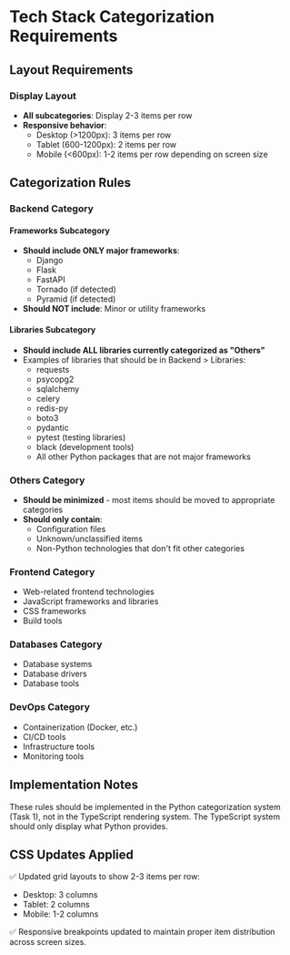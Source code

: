 # Tech Stack Categorization Requirements

## Layout Requirements

### Display Layout
- **All subcategories**: Display 2-3 items per row
- **Responsive behavior**:
  - Desktop (>1200px): 3 items per row
  - Tablet (600-1200px): 2 items per row  
  - Mobile (<600px): 1-2 items per row depending on screen size

## Categorization Rules

### Backend Category

#### Frameworks Subcategory
- **Should include ONLY major frameworks**:
  - Django
  - Flask
  - FastAPI
  - Tornado (if detected)
  - Pyramid (if detected)
- **Should NOT include**: Minor or utility frameworks

#### Libraries Subcategory
- **Should include ALL libraries currently categorized as "Others"**
- Examples of libraries that should be in Backend > Libraries:
  - requests
  - psycopg2
  - sqlalchemy
  - celery
  - redis-py
  - boto3
  - pydantic
  - pytest (testing libraries)
  - black (development tools)
  - All other Python packages that are not major frameworks

### Others Category
- **Should be minimized** - most items should be moved to appropriate categories
- **Should only contain**:
  - Configuration files
  - Unknown/unclassified items
  - Non-Python technologies that don't fit other categories

### Frontend Category
- Web-related frontend technologies
- JavaScript frameworks and libraries
- CSS frameworks
- Build tools

### Databases Category
- Database systems
- Database drivers
- Database tools

### DevOps Category
- Containerization (Docker, etc.)
- CI/CD tools
- Infrastructure tools
- Monitoring tools

## Implementation Notes

These rules should be implemented in the Python categorization system (Task 1), not in the TypeScript rendering system. The TypeScript system should only display what Python provides.

## CSS Updates Applied

✅ Updated grid layouts to show 2-3 items per row:
- Desktop: 3 columns
- Tablet: 2 columns  
- Mobile: 1-2 columns

✅ Responsive breakpoints updated to maintain proper item distribution across screen sizes.